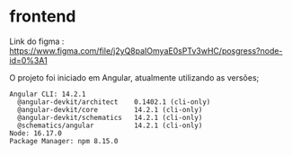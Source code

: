 # frontend


Link do figma : https://www.figma.com/file/j2yQ8paIOmyaE0sPTv3wHC/posgress?node-id=0%3A1

O projeto foi iniciado em Angular, atualmente utilizando as versões;

    Angular CLI: 14.2.1
      @angular-devkit/architect    0.1402.1 (cli-only)
      @angular-devkit/core         14.2.1 (cli-only)
      @angular-devkit/schematics   14.2.1 (cli-only)
      @schematics/angular          14.2.1 (cli-only)
    Node: 16.17.0
    Package Manager: npm 8.15.0
